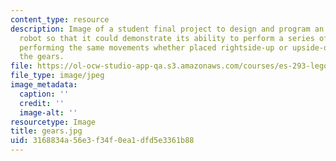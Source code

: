 ```yaml
---
content_type: resource
description: Image of a student final project to design and program an invertible
  robot so that it could demonstrate its ability to perform a series of specific movements,
  performing the same movements whether placed rightside-up or upside-down. View of
  the gears.
file: https://ol-ocw-studio-app-qa.s3.amazonaws.com/courses/es-293-lego-robotics-spring-2007/3168834a56e3f34f0ea1dfd5e3361b88_gears.jpg
file_type: image/jpeg
image_metadata:
  caption: ''
  credit: ''
  image-alt: ''
resourcetype: Image
title: gears.jpg
uid: 3168834a-56e3-f34f-0ea1-dfd5e3361b88
---
```

